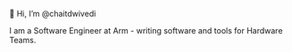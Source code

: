 👋 Hi, I’m @chaitdwivedi

I am a Software Engineer at Arm - writing software and tools for Hardware Teams.
